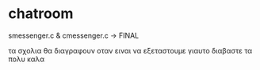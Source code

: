 # chatroom

smessenger.c & cmessenger.c -> FINAL

τα σχολια θα διαγραφουν οταν ειναι να εξεταστουμε γιαυτο διαβαστε τα πολυ καλα
 
